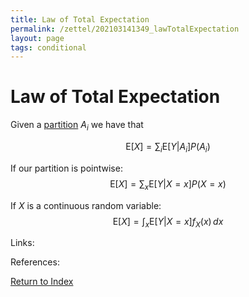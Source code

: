 ```yaml
---
title: Law of Total Expectation
permalink: /zettel/202103141349_lawTotalExpectation
layout: page
tags: conditional
---
```

# Law of Total Expectation

Given a [partition](202012221506_probabilityPartition) $A_i$ we have that

$$
\mathrm{E} [X] = \sum_i \mathrm{E} [ Y \vert A_i ] P(A_i)
$$

If our partition is pointwise:
$$
\mathrm{E} [X] = \sum_x \mathrm{E} [ Y \vert X = x ] P(X=x)
$$

If $X$ is a continuous random variable:
$$
\mathrm{E} [X] = \int_x \mathrm{E} [ Y \vert X = x ] f_X(x) \, dx 
$$

Links: 

References: 

[Return to Index](index)